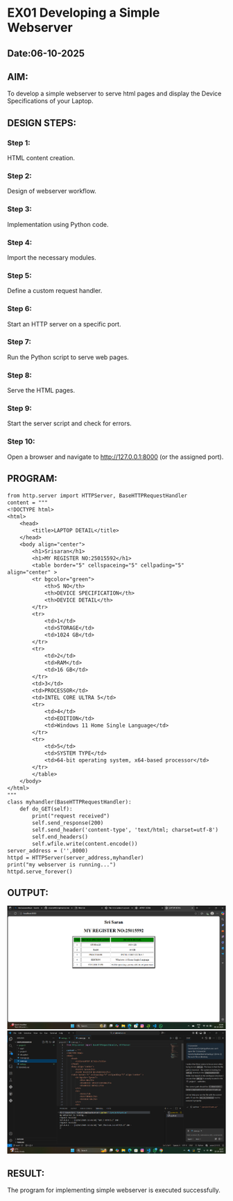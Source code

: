 # EX01 Developing a Simple Webserver
## Date:06-10-2025

## AIM:
To develop a simple webserver to serve html pages and display the Device Specifications of your Laptop.

## DESIGN STEPS:
### Step 1: 
HTML content creation.

### Step 2:
Design of webserver workflow.

### Step 3:
Implementation using Python code.

### Step 4:
Import the necessary modules.

### Step 5:
Define a custom request handler.

### Step 6:
Start an HTTP server on a specific port.

### Step 7:
Run the Python script to serve web pages.

### Step 8:
Serve the HTML pages.

### Step 9:
Start the server script and check for errors.

### Step 10:
Open a browser and navigate to http://127.0.0.1:8000 (or the assigned port).

## PROGRAM:
```
from http.server import HTTPServer, BaseHTTPRequestHandler
content = """
<!DOCTYPE html>
<html>
    <head>
        <title>LAPTOP DETAIL</title>
    </head>
    <body align="center">
        <h1>Srisaran</h1>
        <h1>MY REGISTER NO:25015592</h1>
        <table border="5" cellspaceing="5" cellpading="5" align="center" >
        <tr bgcolor="green">
            <th>S NO</th>
            <th>DEVICE SPECIFICATION</th>
            <th>DEVICE DETAIL</th>
        </tr>
        <tr>
            <td>1</td>
            <td>STORAGE</td>
            <td>1024 GB</td>
        </tr>   
        <tr>
            <td>2</td>
            <td>RAM</td>
            <td>16 GB</td>
        </tr>
        <td>3</td>
        <td>PROCESSOR</td>
        <td>INTEL CORE ULTRA 5</td>
        <tr>
            <td>4</td>
            <td>EDITION</td>
            <td>Windows 11 Home Single Language</td>
        </tr>
        <tr>
            <td>5</td>
            <td>SYSTEM TYPE</td>
            <td>64-bit operating system, x64-based processor</td>
        </tr>
        </table>
    </body>
</html>
"""
class myhandler(BaseHTTPRequestHandler):
    def do_GET(self):
        print("request received")
        self.send_response(200)
        self.send_header('content-type', 'text/html; charset=utf-8')
        self.end_headers()
        self.wfile.write(content.encode())
server_address = ('',8000)
httpd = HTTPServer(server_address,myhandler)
print("my webserver is running...")
httpd.serve_forever()

```
## OUTPUT:

![alt text](<project1/app1/Screenshot 2025-10-06 220818.png>)
![alt text](<Screenshot 2025-10-22 224729.png>)
## RESULT:
The program for implementing simple webserver is executed successfully.
